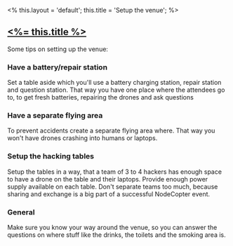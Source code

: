 <%
this.layout = 'default';
this.title = 'Setup the venue';
%>

<h2 id="setup_the_venue"><a href="#setup_the_venue"><%= this.title %></a></h2>

Some tips on setting up the venue:

### Have a battery/repair station

Set a table aside which you'll use a battery charging station, repair station
and question station. That way you have one place where the attendees go to, to
get fresh batteries, repairing the drones and ask questions

### Have a separate flying area

To prevent accidents create a separate flying area where. That way you won't
have drones crashing into humans or laptops.

### Setup the hacking tables

Setup the tables in a way, that a team of 3 to 4 hackers has enough space to have
a drone on the table and their laptops. Provide enough power supply available on
each table. Don't separate teams too much, because sharing and exchange is a big
part of a successful NodeCopter event.

### General

Make sure you know your way around the venue, so you can answer the questions on
where stuff like the drinks, the toilets and the smoking area is.
